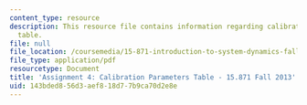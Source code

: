```yaml
---
content_type: resource
description: This resource file contains information regarding calibration parameters
  table.
file: null
file_location: /coursemedia/15-871-introduction-to-system-dynamics-fall-2013/143bded856d3aef818d77b9ca70d2e8e_MIT15_871F13_ass4_VCRtable.pdf
file_type: application/pdf
resourcetype: Document
title: 'Assignment 4: Calibration Parameters Table - 15.871 Fall 2013'
uid: 143bded8-56d3-aef8-18d7-7b9ca70d2e8e
---
```

